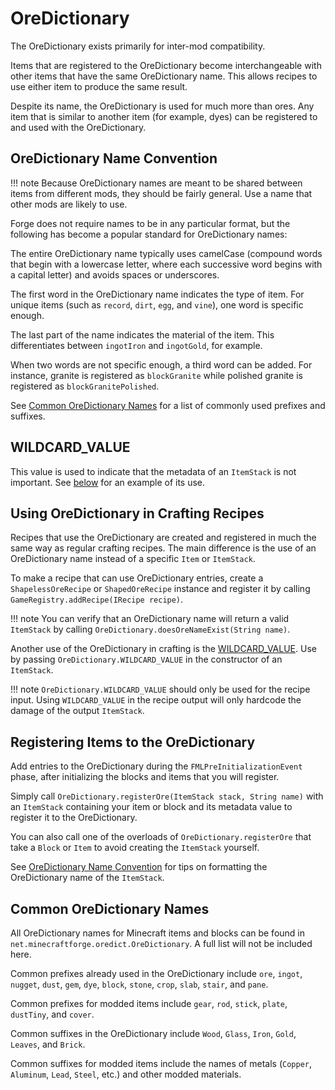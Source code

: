 OreDictionary
=============

The OreDictionary exists primarily for inter-mod compatibility.

Items that are registered to the OreDictionary become interchangeable with other items that have the same OreDictionary name. This allows recipes to use either item to produce the same result.

Despite its name, the OreDictionary is used for much more than ores. Any item that is similar to another item (for example, dyes) can be registered to and used with the OreDictionary.

OreDictionary Name Convention
-----------------------------

!!! note
    Because OreDictionary names are meant to be shared between items from different mods, they should be fairly general. Use a name that other mods are likely to use.

Forge does not require names to be in any particular format, but the following has become a popular standard for OreDictionary names:

The entire OreDictionary name typically uses camelCase (compound words that begin with a lowercase letter, where each successive word begins with a capital letter) and avoids spaces or underscores.

The first word in the OreDictionary name indicates the type of item. For unique items (such as `record`, `dirt`, `egg`, and `vine`), one word is specific enough.

The last part of the name indicates the material of the item. This differentiates between `ingotIron` and `ingotGold`, for example.

When two words are not specific enough, a third word can be added. For instance, granite is registered as `blockGranite` while polished granite is registered as `blockGranitePolished`.

See [Common OreDictionary Names](#common-oredictionary-names) for a list of commonly used prefixes and suffixes.

WILDCARD_VALUE
--------------

This value is used to indicate that the metadata of an `ItemStack` is not important. See [below](#using-oredictionary-in-crafting-recipes) for an example of its use.

Using OreDictionary in Crafting Recipes
---------------------------------------

Recipes that use the OreDictionary are created and registered in much the same way as regular crafting recipes. The main difference is the use of an OreDictionary name instead of a specific `Item` or `ItemStack`.

To make a recipe that can use OreDictionary entries, create a `ShapelessOreRecipe` or `ShapedOreRecipe` instance and register it by calling `GameRegistry.addRecipe(IRecipe recipe)`.

!!! note
    You can verify that an OreDictionary name will return a valid `ItemStack` by calling `OreDictionary.doesOreNameExist(String name)`.

Another use of the OreDictionary in crafting is the [WILDCARD_VALUE](#wildcard_value). Use by passing `OreDictionary.WILDCARD_VALUE` in the constructor of an `ItemStack`.

!!! note
    `OreDictionary.WILDCARD_VALUE` should only be used for the recipe input. Using `WILDCARD_VALUE` in the recipe output will only hardcode the damage of the output `ItemStack`.

Registering Items to the OreDictionary
--------------------------------------

Add entries to the OreDictionary during the `FMLPreInitializationEvent` phase, after initializing the blocks and items that you will register.

Simply call `OreDictionary.registerOre(ItemStack stack, String name)` with an `ItemStack` containing your item or block and its metadata value to register it to the OreDictionary.

You can also call one of the overloads of `OreDictionary.registerOre` that take a `Block` or `Item` to avoid creating the `ItemStack` yourself.

See [OreDictionary Name Convention](#oredictionary-name-convention) for tips on formatting the OreDictionary name of the `ItemStack`.

Common OreDictionary Names
--------------------------

All OreDictionary names for Minecraft items and blocks can be found in `net.minecraftforge.oredict.OreDictionary`. A full list will not be included here.

Common prefixes already used in the OreDictionary include `ore`, `ingot`, `nugget`, `dust`, `gem`, `dye`, `block`, `stone`, `crop`, `slab`, `stair`, and `pane`.

Common prefixes for modded items include `gear`, `rod`, `stick`, `plate`, `dustTiny`, and `cover`.

Common suffixes in the OreDictionary include `Wood`, `Glass`, `Iron`, `Gold`, `Leaves`, and `Brick`.

Common suffixes for modded items include the names of metals (`Copper`, `Aluminum`, `Lead`, `Steel`, etc.) and other modded materials.
